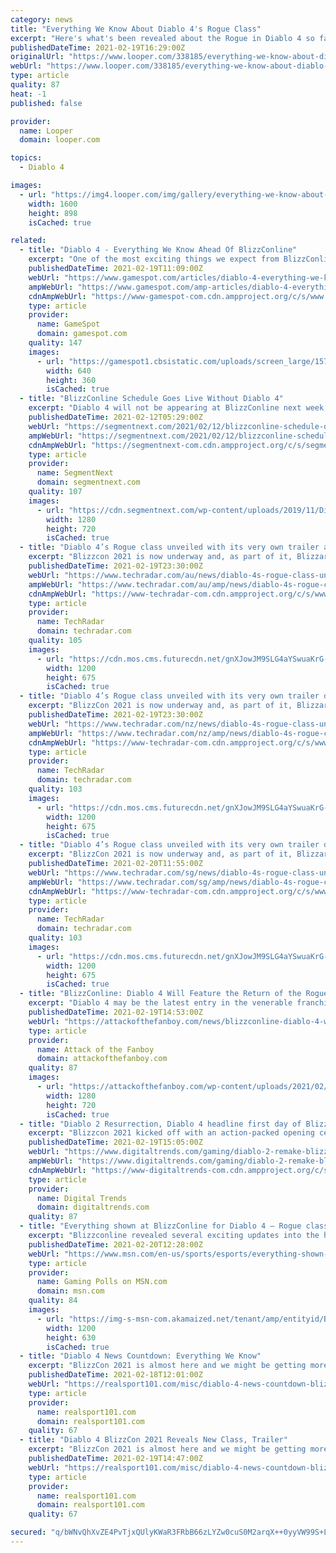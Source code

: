 ```yaml
---
category: news
title: "Everything We Know About Diablo 4's Rogue Class"
excerpt: "Here's what's been revealed about the Rogue in Diablo 4 so far. It's safe to say a number of players will undoubtedly go down the path of \"criminal outlaw.\" ..."
publishedDateTime: 2021-02-19T16:29:00Z
originalUrl: "https://www.looper.com/338185/everything-we-know-about-diablo-4s-rogue-class/"
webUrl: "https://www.looper.com/338185/everything-we-know-about-diablo-4s-rogue-class/"
type: article
quality: 87
heat: -1
published: false

provider:
  name: Looper
  domain: looper.com

topics:
  - Diablo 4

images:
  - url: "https://img4.looper.com/img/gallery/everything-we-know-about-diablo-4s-rogue-class/l-intro-1613775183.jpg"
    width: 1600
    height: 898
    isCached: true

related:
  - title: "Diablo 4 - Everything We Know Ahead Of BlizzConline"
    excerpt: "One of the most exciting things we expect from BlizzConline is news on Diablo 4; here's a roundup of what we know so far."
    publishedDateTime: 2021-02-19T11:09:00Z
    webUrl: "https://www.gamespot.com/articles/diablo-4-everything-we-know-ahead-of-blizzconline/1100-6487815/"
    ampWebUrl: "https://www.gamespot.com/amp-articles/diablo-4-everything-we-know-ahead-of-blizzconline/1100-6487815/"
    cdnAmpWebUrl: "https://www-gamespot-com.cdn.ampproject.org/c/s/www.gamespot.com/amp-articles/diablo-4-everything-we-know-ahead-of-blizzconline/1100-6487815/"
    type: article
    provider:
      name: GameSpot
      domain: gamespot.com
    quality: 147
    images:
      - url: "https://gamespot1.cbsistatic.com/uploads/screen_large/1574/15746725/3598986-trailer_diablo_reveal_2019111.jpg"
        width: 640
        height: 360
        isCached: true
  - title: "BlizzConline Schedule Goes Live Without Diablo 4"
    excerpt: "Diablo 4 will not be appearing at BlizzConline next week, which was assumed as much but will still leave a lot of fans pretty disappointed."
    publishedDateTime: 2021-02-12T05:29:00Z
    webUrl: "https://segmentnext.com/2021/02/12/blizzconline-schedule-diablo-4/"
    ampWebUrl: "https://segmentnext.com/2021/02/12/blizzconline-schedule-diablo-4/amp/"
    cdnAmpWebUrl: "https://segmentnext-com.cdn.ampproject.org/c/s/segmentnext.com/2021/02/12/blizzconline-schedule-diablo-4/amp/"
    type: article
    provider:
      name: SegmentNext
      domain: segmentnext.com
    quality: 107
    images:
      - url: "https://cdn.segmentnext.com/wp-content/uploads/2019/11/Diablo-4-Rathma-Summoning.jpg"
        width: 1280
        height: 720
        isCached: true
  - title: "Diablo 4’s Rogue class unveiled with its very own trailer at Blizzcon 2021"
    excerpt: "Blizzcon 2021 is now underway and, as part of it, Blizzard has revealed Diablo 4 ’s fourth character class: the Rogue. Joining the already-revealed Sorceress, Barbarian and Druid classes, the Rogue is ..."
    publishedDateTime: 2021-02-19T23:30:00Z
    webUrl: "https://www.techradar.com/au/news/diablo-4s-rogue-class-unveiled-with-its-very-own-trailer-at-blizzcon-2021"
    ampWebUrl: "https://www.techradar.com/au/amp/news/diablo-4s-rogue-class-unveiled-with-its-very-own-trailer-at-blizzcon-2021"
    cdnAmpWebUrl: "https://www-techradar-com.cdn.ampproject.org/c/s/www.techradar.com/au/amp/news/diablo-4s-rogue-class-unveiled-with-its-very-own-trailer-at-blizzcon-2021"
    type: article
    provider:
      name: TechRadar
      domain: techradar.com
    quality: 105
    images:
      - url: "https://cdn.mos.cms.futurecdn.net/gnXJowJM9SLG4aYSwuaKrG-1200-80.jpg"
        width: 1200
        height: 675
        isCached: true
  - title: "Diablo 4’s Rogue class unveiled with its very own trailer during BlizzCon 2021"
    excerpt: "BlizzCon 2021 is now underway and, as part of it, Blizzard has revealed Diablo 4 ’s fourth character class: the Rogue. Joining the already-revealed Sorceress, Barbarian and Druid classes, the Rogue is ..."
    publishedDateTime: 2021-02-19T23:30:00Z
    webUrl: "https://www.techradar.com/nz/news/diablo-4s-rogue-class-unveiled-with-its-very-own-trailer-at-blizzcon-2021"
    ampWebUrl: "https://www.techradar.com/nz/amp/news/diablo-4s-rogue-class-unveiled-with-its-very-own-trailer-at-blizzcon-2021"
    cdnAmpWebUrl: "https://www-techradar-com.cdn.ampproject.org/c/s/www.techradar.com/nz/amp/news/diablo-4s-rogue-class-unveiled-with-its-very-own-trailer-at-blizzcon-2021"
    type: article
    provider:
      name: TechRadar
      domain: techradar.com
    quality: 103
    images:
      - url: "https://cdn.mos.cms.futurecdn.net/gnXJowJM9SLG4aYSwuaKrG-1200-80.jpg"
        width: 1200
        height: 675
        isCached: true
  - title: "Diablo 4’s Rogue class unveiled with its very own trailer during BlizzCon 2021"
    excerpt: "BlizzCon 2021 is now underway and, as part of it, Blizzard has revealed Diablo 4’s fourth character class: the Rogue. Joining the already-revealed Sorceress, Barbarian and Druid classes, the Rogue is ..."
    publishedDateTime: 2021-02-20T11:55:00Z
    webUrl: "https://www.techradar.com/sg/news/diablo-4s-rogue-class-unveiled-with-its-very-own-trailer-at-blizzcon-2021"
    ampWebUrl: "https://www.techradar.com/sg/amp/news/diablo-4s-rogue-class-unveiled-with-its-very-own-trailer-at-blizzcon-2021"
    cdnAmpWebUrl: "https://www-techradar-com.cdn.ampproject.org/c/s/www.techradar.com/sg/amp/news/diablo-4s-rogue-class-unveiled-with-its-very-own-trailer-at-blizzcon-2021"
    type: article
    provider:
      name: TechRadar
      domain: techradar.com
    quality: 103
    images:
      - url: "https://cdn.mos.cms.futurecdn.net/gnXJowJM9SLG4aYSwuaKrG-1200-80.jpg"
        width: 1200
        height: 675
        isCached: true
  - title: "BlizzConline: Diablo 4 Will Feature the Return of the Rogue"
    excerpt: "Diablo 4 may be the latest entry in the venerable franchise, but it's going a bit old-school with the return of the Rogue. This brutal assassin was ..."
    publishedDateTime: 2021-02-19T14:53:00Z
    webUrl: "https://attackofthefanboy.com/news/blizzconline-diablo-4-will-feature-the-return-of-the-rogue/"
    type: article
    provider:
      name: Attack of the Fanboy
      domain: attackofthefanboy.com
    quality: 87
    images:
      - url: "https://attackofthefanboy.com/wp-content/uploads/2021/02/diablo-4-rogue.jpg"
        width: 1280
        height: 720
        isCached: true
  - title: "Diablo 2 Resurrection, Diablo 4 headline first day of Blizzcon 2021"
    excerpt: "Blizzcon 2021 kicked off with an action-packed opening ceremony that included new information on Diablo 4 and the long-rumored Diablo 2 remake."
    publishedDateTime: 2021-02-19T15:05:00Z
    webUrl: "https://www.digitaltrends.com/gaming/diablo-2-remake-blizzcon-2021/"
    ampWebUrl: "https://www.digitaltrends.com/gaming/diablo-2-remake-blizzcon-2021/?amp"
    cdnAmpWebUrl: "https://www-digitaltrends-com.cdn.ampproject.org/c/s/www.digitaltrends.com/gaming/diablo-2-remake-blizzcon-2021/?amp"
    type: article
    provider:
      name: Digital Trends
      domain: digitaltrends.com
    quality: 87
  - title: "Everything shown at BlizzConline for Diablo 4 – Rogue class, PvP, open-world"
    excerpt: "Blizzconline revealed several exciting updates into the highly anticipated Diablo IV project, including the fourth class’s reveal: The Rouge, along with PvP combat, and a bunch of open-world details, ..."
    publishedDateTime: 2021-02-20T12:28:00Z
    webUrl: "https://www.msn.com/en-us/sports/esports/everything-shown-at-blizzconline-for-diablo-4-e2-80-93-rogue-class-pvp-open-world/ar-BB1dREVY"
    type: article
    provider:
      name: Gaming Polls on MSN.com
      domain: msn.com
    quality: 84
    images:
      - url: "https://img-s-msn-com.akamaized.net/tenant/amp/entityid/BB1dRvcg.img?h=630&w=1200&m=6&q=60&o=t&l=f&f=jpg"
        width: 1200
        height: 630
        isCached: true
  - title: "Diablo 4 News Countdown: Everything We Know"
    excerpt: "BlizzCon 2021 is almost here and we might be getting more Diablo 4 news from Blizzard! Here's everything we know and when we can expect to see anything from the virtual convention."
    publishedDateTime: 2021-02-18T12:01:00Z
    webUrl: "https://realsport101.com/misc/diablo-4-news-countdown-blizzcon-updates-news-release-date-rumours-and-everything-else-we-know/"
    type: article
    provider:
      name: realsport101.com
      domain: realsport101.com
    quality: 67
  - title: "Diablo 4 BlizzCon 2021 Reveals New Class, Trailer"
    excerpt: "BlizzCon 2021 is almost here and we might be getting more Diablo 4 news from Blizzard! Here's everything we know and when we can expect to see anything from the virtual convention."
    publishedDateTime: 2021-02-19T14:47:00Z
    webUrl: "https://realsport101.com/misc/diablo-4-news-countdown-blizzcon-updates-news-release-date-rumours-and-everything-else-we-know/"
    type: article
    provider:
      name: realsport101.com
      domain: realsport101.com
    quality: 67

secured: "q/bWNvQhXvZE4PvTjxQUlyKWaR3FRbB66zLYZw0cuS0M2arqX++0yyVW99S+L5pk7O60gMIT/RvkGsI75H+cVOcqEaSJeCgX2SYXCbAVhE2v2H2GUeSOcP2BeC+v6S4akwx0brpDqjdZG2m8OFwCtOvoBe5Trs3dn4M2yS6n0nyPBwnCYyWG3+S3FC6az/fXXrVAePo1qQave52ThfMRVJbwLcpEWiAxVTgk6KXRS1QAIBKxPwRJ9l4ld+vg6qgznEc3n6QcZ2Qy4MHXoZK2wlO1kJep276mpZTQH7zIOX6WOsM99R0kpoMPCP2oQJkQMalWgdADuQa4a7VrxtxL+aX2QVeehRFHEWKQrNMFFsc=;NouJEYFt3zqHQ22rERHjBg=="
---
```


